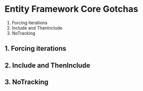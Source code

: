 # Entity Framework Core Gotchas

1. Forcing iterations
2. Include and ThenInclude
3. NoTracking

## 1. Forcing iterations

## 2. Include and ThenInclude

## 3. NoTracking
